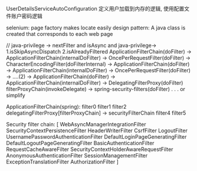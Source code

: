 UserDetailsServiceAutoConfiguration
定义用户加载到内存的逻辑, 使用配置文件账户密码逻辑  

selenium:
page factory makes locate easily
design pattern: A java class is created that corresponds to each web page

// java-privilege                -> nextFilter and isAsync and java-privilege-> 1.isSkipAsyncDispatch 2.isAlreadyFiltered
ApplicationFilterChain(doFilter) -> ApplicationFilterChain(internalDoFilter) -> OncePerRequestFilter(doFilter)
-> CharacterEncodingFilter(doFilterInternal) ->
ApplicationFilterChain(doFilter) -> ApplicationFilterChain(internalDoFilter) -> OncePerRequestFilter(doFilter)
-> ....(2) ->
ApplicationFilterChain(doFilter) -> ApplicationFilterChain(internalDoFilter) -> DelegatingFilterProxy(doFilter)
filterProxyChain(invokeDelegate) -> spring-security-filters(doFilter) 
.
.
.
or simplify

ApplicationFilterChain(spring):
filter0
filter1
filter2
delegatingFilterProxy[filterProxyChain] -> securityFilterChain
filter4
filter5

Security filter chain: [
    WebAsyncManagerIntegrationFilter
    SecurityContextPersistenceFilter
    HeaderWriterFilter
    CsrfFilter
    LogoutFilter
    UsernamePasswordAuthenticationFilter
    DefaultLoginPageGeneratingFilter
    DefaultLogoutPageGeneratingFilter
    BasicAuthenticationFilter
    RequestCacheAwareFilter
    SecurityContextHolderAwareRequestFilter
    AnonymousAuthenticationFilter
    SessionManagementFilter
    ExceptionTranslationFilter
    AuthorizationFilter
]


